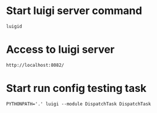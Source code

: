 # Start luigi server command
``luigid``

# Access to luigi server
``http://localhost:8082/``

# Start run config testing task
``PYTHONPATH='.' luigi --module DispatchTask DispatchTask``
